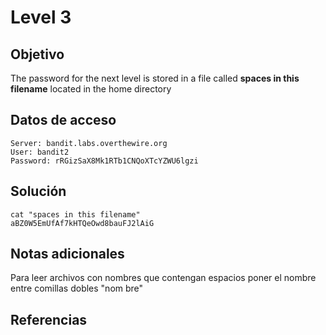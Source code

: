 # Level 3

## Objetivo
The password for the next level is stored in a file called **spaces in this filename** located in the home directory
## Datos de acceso
	Server: bandit.labs.overthewire.org
	User: bandit2
	Password: rRGizSaX8Mk1RTb1CNQoXTcYZWU6lgzi
## Solución
	cat "spaces in this filename"
	aBZ0W5EmUfAf7kHTQeOwd8bauFJ2lAiG
## Notas adicionales
Para leer archivos con nombres que contengan espacios poner el nombre entre comillas dobles "nom bre"
## Referencias